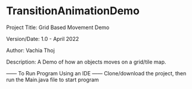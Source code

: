 # TransitionAnimationDemo

Project Title: Grid Based Movement Demo

Version/Date: 1.0 - April 2022

Author: Vachia Thoj

Description: A Demo of how an objects moves on a grid/tile map. 



—— To Run Program Using an IDE —— Clone/download the project, then run the Main.java file to start program
